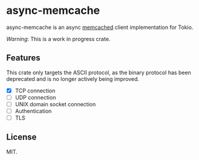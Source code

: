 # async-memcache
async-memcache is an async [memcached](https://memcached.org/) client implementation for Tokio.

*Warning*: This is a work in progress crate.

## Features
This crate only targets the ASCII protocol, as the binary protocol has been deprecated and is no
longer actively being improved.

- [x] TCP connection
- [ ] UDP connection
- [ ] UNIX domain socket connection
- [ ] Authentication
- [ ] TLS

## License
MIT.
